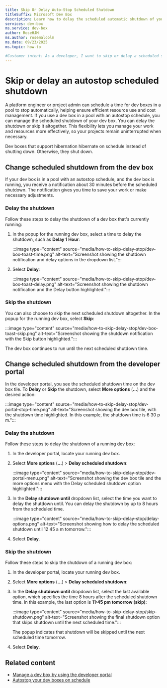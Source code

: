 ```yaml
---
title: Skip Or Delay Auto-Stop Scheduled Shutdown
titleSuffix: Microsoft Dev Box
description: Learn how to delay the scheduled automatic shutdown of your dev box, or skip the shutdown entirely, to manage your work and resources more effectively.
services: dev-box
ms.service: dev-box
author: RoseHJM
ms.author: rosemalcolm
ms.date: 09/23/2025
ms.topic: how-to

#Customer intent: As a developer, I want to skip or delay a scheduled shutdown of my dev box so that my projects keep running when needed.
---
```


# Skip or delay an autostop scheduled shutdown

A platform engineer or project admin can schedule a time for dev boxes in a pool to stop automatically, helping ensure efficient resource use and cost management. If you use a dev box in a pool with an autostop schedule, you can manage the scheduled shutdown of your dev box. You can delay the shutdown or skip it altogether. This flexibility lets you manage your work and resources more effectively, so your projects remain uninterrupted when necessary.

Dev boxes that support hibernation hibernate on schedule instead of shutting down. Otherwise, they shut down.

## Change scheduled shutdown from the dev box

If your dev box is in a pool with an autostop schedule, and the dev box is running, you receive a notification about 30 minutes before the scheduled shutdown. The notification gives you time to save your work or make necessary adjustments.

### Delay the shutdown

Follow these steps to delay the shutdown of a dev box that's currently running:

1. In the popup for the running dev box, select a time to delay the shutdown, such as **Delay 1 Hour**:

   :::image type="content" source="media/how-to-skip-delay-stop/dev-box-toast-time.png" alt-text="Screenshot showing the shutdown notification and delay options in the dropdown list.":::

1. Select **Delay**:

   :::image type="content" source="media/how-to-skip-delay-stop/dev-box-toast-delay.png" alt-text="Screenshot showing the shutdown notification and the Delay button highlighted.":::

### Skip the shutdown

You can also choose to skip the next scheduled shutdown altogether. In the popup for the running dev box, select **Skip**:

:::image type="content" source="media/how-to-skip-delay-stop/dev-box-toast-skip.png" alt-text="Screenshot showing the shutdown notification with the Skip button highlighted.":::

The dev box continues to run until the next scheduled shutdown time.

## Change scheduled shutdown from the developer portal

In the developer portal, you see the scheduled shutdown time on the dev box tile. To **Delay** or **Skip** the shutdown, select **More options** (**...**) and the desired action:

:::image type="content" source="media/how-to-skip-delay-stop/dev-portal-stop-time.png" alt-text="Screenshot showing the dev box tile, with the shutdown time highlighted. In this example, the shutdown time is 6 30 p m.":::

### Delay the shutdown

Follow these steps to delay the shutdown of a running dev box:

1. In the developer portal, locate your running dev box.

1. Select **More options** (**...**) > **Delay scheduled shutdown**:

   :::image type="content" source="media/how-to-skip-delay-stop/dev-portal-menu.png" alt-text="Screenshot showing the dev box tile and the more options menu with the Delay scheduled shutdown option highlighted.":::

1. In the **Delay shutdown until** dropdown list, select the time you want to delay the shutdown until. You can delay the shutdown by up to 8 hours from the scheduled time.

   :::image type="content" source="media/how-to-skip-delay-stop/delay-options.png" alt-text="Screenshot showing how to delay the scheduled shutdown until 12 45 a m tomorrow.":::

1. Select **Delay**.

### Skip the shutdown

Follow these steps to skip the shutdown of a running dev box:

1. In the developer portal, locate your running dev box.

1. Select **More options** (**...**) > **Delay scheduled shutdown**:

1. In the **Delay shutdown until** dropdown list, select the last available option, which specifies the time 8 hours after the scheduled shutdown time. In this example, the last option is **11:45 pm tomorrow (skip)**: 

   :::image type="content" source="media/how-to-skip-delay-stop/skip-shutdown.png" alt-text="Screenshot showing the final shutdown option that skips shutdown until the next scheduled time.":::

   The popup indicates that shutdown will be skipped until the next scheduled time tomorrow.

1. Select **Delay**.

## Related content

- [Manage a dev box by using the developer portal](./how-to-create-dev-boxes-developer-portal.md)
- [Autostop your dev boxes on schedule](how-to-configure-stop-schedule.md)
